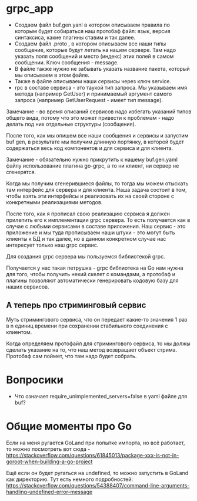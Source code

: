 # grpc_app

- Создаем файл buf.gen.yanl в котором описываем правила по которым будет собираться наш протобаф файл: язык, 
версия синтаксиса, какие плагины ставим и так далее.
- Создаем файл .proto , в котором описываем все наши типы сообщение, которые будут летать 
на нашем сервере. Там надо указать поля сообщений и место (индекс) этих полей в самом сообщении. Ключ сообщения - message.
- В файле также нужно не забывать указать название пакета, который мы описываем в этом файле.
- Также в файле описываем наши сервисы через ключ service.
- rpc в составе сервиса - это таукой тип запроса. Мы указываем имя метода (например GetUser) и принимаемый аргумент
самого запроса (например GetUserRequest - имеет тип message).

Замечание - во время описаний сервисов надо избегать указаний типов общего вида, потому что
это может привести к проблемам - надо делать под них отдельные структуры (сообщения).

После того, как мы опишем все наши сообщения и сервисы и запустим buf gen, в результате мы получим длинную портянку,
в которой будет содержаться весь код компонентов и для сервиса и для клиента.

Замечание - обязательно нужно прикрутить к нашему buf.gen.yaml файлу использование плагина go-grpc, а то ни клиент, ни
сервер не сгенерятся.

Когда мы получим сгенерившиеся файлы, то тогда мы можем отыскать там интерфейс для сервера и для клиента. Наша задача
состоит в том, чтобы взять эти интерфейсы и реализовать их на своей стороне с конкретными реализациями методов.

После того, как я прописал свою реализацию сервиса я должен прилепить его к имплементации grpc сервера. То есть получается как
в случае с любыми сервисами в составе приложения. Наш сервис - это приложение и мы туда прописываем наши штуки - 
это могут быть клиенты к БД и так далее, но в данном конкретном случае нас интересует только наш grpc сервис.

Для создания grpc сервера мы пользуемся библиотекой grpc.

Получается у нас такая петрушка - grpc библиотека на Go нам нужна для того, чтобы получить некий скелет с командами,
а протобаф и плагины позволяют автоматически генерировать кодовую базу для наших сервисов.

## А теперь про стриминговый сервис
Муть стримингового сервиса, что он передает какие-то значения 1 раз в n единиц времени при сохранении стабильного
соединения с клиентом.

Когда определяем протофайл для стримингового сервиса, то мы должы сделать указание на то, что наш метод возвращает
объект стрима. Протобаф сам поймет, что там надо будет собрать.

# Вопросики
- Что означает require_unimplemented_servers=false в yaml файле для buf?


# Общие моменты про Go
Если на меня ругается GoLand при попытке импорта, но всё работает, то можно посмотреть вот 
сюда - https://stackoverflow.com/questions/61845013/package-xxx-is-not-in-goroot-when-building-a-go-project

Ещё если он будет ругаться на undefined, то можно запустить в GoLand как директорию. Тут есть немного подробностей:
https://stackoverflow.com/questions/54388407/command-line-arguments-handling-undefined-error-message

